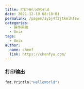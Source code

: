 ```yaml
---
title: 打印HelloWorld
date: 2021-12-10 08:18:01
permalink: /pages/iy5j4f2jtkmlhfsw
categories:
  - 操作系统
  - Unix
tags: 
  - Unix
author:
  name: chenf
  link: https://chenfyu.com/
---
```



### 打印输出
```go
fmt.Println("HelloWorld")
```